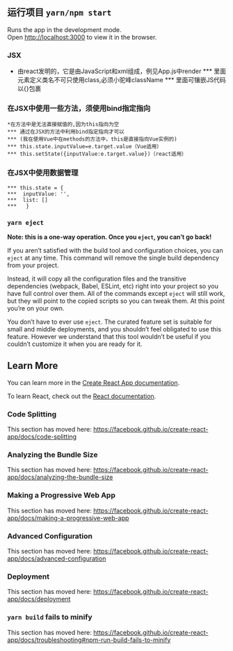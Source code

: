 

## 运行项目 `yarn/npm start`
Runs the app in the development mode.<br />
Open [http://localhost:3000](http://localhost:3000) to view it in the browser.
### JSX
   - 由react发明的，它是由JavaScript和xml组成，例见App.js中render
   *** 里面元素定义类名不可只使用class,必须小驼峰className 
   *** 里面可镶嵌JS代码以{}包裹 
### 在JSX中使用一些方法，须使用bind指定指向

    *在方法中是无法直接赋值的,因为this指向为空
    *** 通过在JSX的方法中利用bind指定指向才可以
    *** (我在使用Vue中在methods的方法中，this是直接指向Vue实例的)
    *** this.state.inputValue=e.target.value（Vue适用）
    *** this.setState({inputValue:e.target.value})（react适用）

### 在JSX中使用数据管理
    *** this.state = {
    ***  inputValue: '',
    ***  list: []
    ***   }
        
### `yarn eject`

**Note: this is a one-way operation. Once you `eject`, you can’t go back!**

If you aren’t satisfied with the build tool and configuration choices, you can `eject` at any time. This command will remove the single build dependency from your project.

Instead, it will copy all the configuration files and the transitive dependencies (webpack, Babel, ESLint, etc) right into your project so you have full control over them. All of the commands except `eject` will still work, but they will point to the copied scripts so you can tweak them. At this point you’re on your own.

You don’t have to ever use `eject`. The curated feature set is suitable for small and middle deployments, and you shouldn’t feel obligated to use this feature. However we understand that this tool wouldn’t be useful if you couldn’t customize it when you are ready for it.

## Learn More

You can learn more in the [Create React App documentation](https://facebook.github.io/create-react-app/docs/getting-started).

To learn React, check out the [React documentation](https://reactjs.org/).

### Code Splitting

This section has moved here: https://facebook.github.io/create-react-app/docs/code-splitting

### Analyzing the Bundle Size

This section has moved here: https://facebook.github.io/create-react-app/docs/analyzing-the-bundle-size

### Making a Progressive Web App

This section has moved here: https://facebook.github.io/create-react-app/docs/making-a-progressive-web-app

### Advanced Configuration

This section has moved here: https://facebook.github.io/create-react-app/docs/advanced-configuration

### Deployment

This section has moved here: https://facebook.github.io/create-react-app/docs/deployment

### `yarn build` fails to minify

This section has moved here: https://facebook.github.io/create-react-app/docs/troubleshooting#npm-run-build-fails-to-minify
